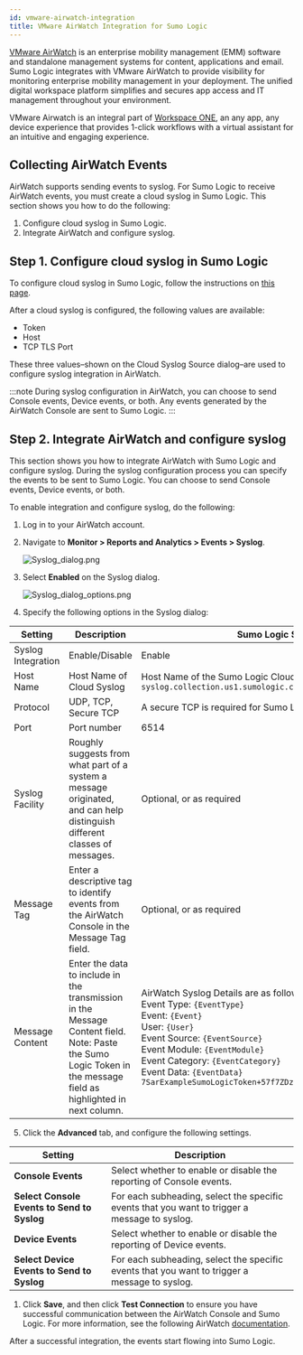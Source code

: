 ```yaml
---
id: vmware-airwatch-integration
title: VMware AirWatch Integration for Sumo Logic
---
```




[VMware AirWatch](https://www.air-watch.com/ "https://www.air-watch.com/") is an enterprise mobility management (EMM) software and standalone management systems for content, applications and email. Sumo Logic integrates with VMware AirWatch to provide visibility for monitoring enterprise mobility management in your deployment. The unified digital workspace platform simplifies and secures app access and IT management throughout your environment.

VMware Airwatch is an integral part of [Workspace ONE](https://www.air-watch.com/why-workspace-one-airwatch/), an any app, any device experience that provides 1-click workflows with a virtual assistant for an intuitive and engaging experience.

## Collecting AirWatch Events

AirWatch supports sending events to syslog. For Sumo Logic to receive AirWatch events, you must create a cloud syslog in Sumo Logic. This section shows you how to do the following:

1. Configure cloud syslog in Sumo Logic.
1. Integrate AirWatch and configure syslog.

## Step 1. Configure cloud syslog in Sumo Logic

To configure cloud syslog in Sumo Logic, follow the instructions on [this page](/docs/send-data/hosted-collectors/cloud-syslog-source).

After a cloud syslog is configured, the following values are available:

 * Token 
 * Host 
 * TCP TLS Port

These three values–shown on the Cloud Syslog Source dialog–are used to configure syslog integration in AirWatch. 

:::note
During syslog configuration in AirWatch, you can choose to send Console events, Device events, or both. Any events generated by the AirWatch Console are sent to Sumo Logic.
:::

## Step 2. Integrate AirWatch and configure syslog

This section shows you how to integrate AirWatch with Sumo Logic and configure syslog. During the syslog configuration process you can specify the events to be sent to Sumo Logic. You can choose to send Console events, Device events, or both.

To enable integration and configure syslog, do the following:

1. Log in to your AirWatch account.
1. Navigate to **Monitor \> Reports and Analytics \> Events \> Syslog**.

    ![Syslog_dialog.png](/img/send-data/Syslog_dialog.png)

1. Select **Enabled** on the Syslog dialog.

    ![Syslog_dialog_options.png](/img/send-data/Syslog_dialog_options.png)

1. Specify the following options in the Syslog dialog:

| Setting | Description | Sumo Logic Specific Value |
|--|--|--|
| Syslog Integration | Enable/Disable | Enable |
| Host Name | Host Name of Cloud Syslog | Host Name of the Sumo Logic Cloud Syslog:<br/>`syslog.collection.us1.sumologic.com` |
| Protocol | UDP, TCP, Secure TCP | A secure TCP is required for Sumo Logic  |
| Port | Port number | 6514 |
| Syslog Facility | Roughly suggests from what part of a system a message originated, and can help distinguish different classes of messages. | Optional, or as required |
| Message Tag | Enter a descriptive tag to identify events from the AirWatch Console in the Message Tag field. | Optional, or as required |
| Message Content | Enter the data to include in the transmission in the Message Content field.<br/>Note: Paste the Sumo Logic Token in the message field as highlighted in next column. | AirWatch Syslog Details are as follows:<br/>Event Type: `{EventType}`<br/>Event: `{Event}`<br/>User: `{User}`<br/>Event Source: `{EventSource}`<br/>Event Module: `{EventModule}`<br/>Event Category: `{EventCategory}`<br/>Event Data: `{EventData} 7SarExampleSumoLogicToken+57f7ZDzI4aDN29uOy0vPj6x9z6tkwH6KBtS@41123` |

5. Click the **Advanced** tab, and configure the following settings.

| Setting | Description |
|--|--|
| **Console Events** | Select whether to enable or disable the reporting of Console events. |
| **Select Console Events to Send to Syslog** | For each subheading, select the specific events that you want to trigger a message to syslog. |
| **Device Events** | Select whether to enable or disable the reporting of Device events. |
| **Select Device Events to Send to Syslog**  | For each subheading, select the specific events that you want to trigger a message to syslog. |

1. Click **Save**, and then click **Test Connection** to ensure you have successful communication between the AirWatch Console and Sumo Logic. For more information, see the following AirWatch [documentation](https://docs.vmware.com/en/VMware-AirWatch/9.3/vmware-airwatch-guides-93/GUID-AW93-Configure_Syslog.html).

After a successful integration, the events start flowing into Sumo Logic.
